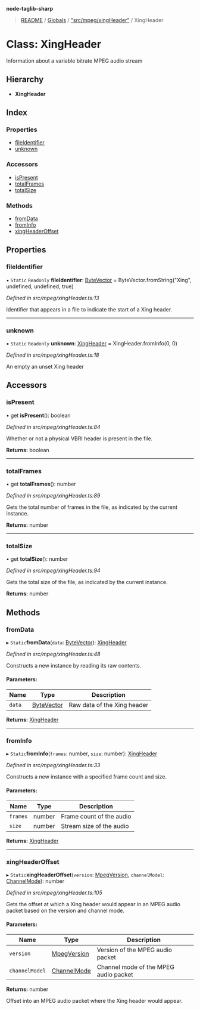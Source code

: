 **node-taglib-sharp**

> [README](../README.md) / [Globals](../globals.md) / ["src/mpeg/xingHeader"](../modules/_src_mpeg_xingheader_.md) / XingHeader

# Class: XingHeader

Information about a variable bitrate MPEG audio stream

## Hierarchy

* **XingHeader**

## Index

### Properties

* [fileIdentifier](_src_mpeg_xingheader_.xingheader.md#fileidentifier)
* [unknown](_src_mpeg_xingheader_.xingheader.md#unknown)

### Accessors

* [isPresent](_src_mpeg_xingheader_.xingheader.md#ispresent)
* [totalFrames](_src_mpeg_xingheader_.xingheader.md#totalframes)
* [totalSize](_src_mpeg_xingheader_.xingheader.md#totalsize)

### Methods

* [fromData](_src_mpeg_xingheader_.xingheader.md#fromdata)
* [fromInfo](_src_mpeg_xingheader_.xingheader.md#frominfo)
* [xingHeaderOffset](_src_mpeg_xingheader_.xingheader.md#xingheaderoffset)

## Properties

### fileIdentifier

▪ `Static` `Readonly` **fileIdentifier**: [ByteVector](_src_bytevector_.bytevector.md) = ByteVector.fromString("Xing", undefined, undefined, true)

*Defined in src/mpeg/xingHeader.ts:13*

Identifier that appears in a file to indicate the start of a Xing header.

___

### unknown

▪ `Static` `Readonly` **unknown**: [XingHeader](_src_mpeg_xingheader_.xingheader.md) = XingHeader.fromInfo(0, 0)

*Defined in src/mpeg/xingHeader.ts:18*

An empty an unset Xing header

## Accessors

### isPresent

• get **isPresent**(): boolean

*Defined in src/mpeg/xingHeader.ts:84*

Whether or not a physical VBRI header is present in the file.

**Returns:** boolean

___

### totalFrames

• get **totalFrames**(): number

*Defined in src/mpeg/xingHeader.ts:89*

Gets the total number of frames in the file, as indicated by the current instance.

**Returns:** number

___

### totalSize

• get **totalSize**(): number

*Defined in src/mpeg/xingHeader.ts:94*

Gets the total size of the file, as indicated by the current instance.

**Returns:** number

## Methods

### fromData

▸ `Static`**fromData**(`data`: [ByteVector](_src_bytevector_.bytevector.md)): [XingHeader](_src_mpeg_xingheader_.xingheader.md)

*Defined in src/mpeg/xingHeader.ts:48*

Constructs a new instance by reading its raw contents.

#### Parameters:

Name | Type | Description |
------ | ------ | ------ |
`data` | [ByteVector](_src_bytevector_.bytevector.md) | Raw data of the Xing header  |

**Returns:** [XingHeader](_src_mpeg_xingheader_.xingheader.md)

___

### fromInfo

▸ `Static`**fromInfo**(`frames`: number, `size`: number): [XingHeader](_src_mpeg_xingheader_.xingheader.md)

*Defined in src/mpeg/xingHeader.ts:33*

Constructs a new instance with a specified frame count and size.

#### Parameters:

Name | Type | Description |
------ | ------ | ------ |
`frames` | number | Frame count of the audio |
`size` | number | Stream size of the audio  |

**Returns:** [XingHeader](_src_mpeg_xingheader_.xingheader.md)

___

### xingHeaderOffset

▸ `Static`**xingHeaderOffset**(`version`: [MpegVersion](../enums/_src_mpeg_mpegenums_.mpegversion.md), `channelModel`: [ChannelMode](../enums/_src_mpeg_mpegenums_.channelmode.md)): number

*Defined in src/mpeg/xingHeader.ts:105*

Gets the offset at which a Xing header would appear in an MPEG audio packet based on the
version and channel mode.

#### Parameters:

Name | Type | Description |
------ | ------ | ------ |
`version` | [MpegVersion](../enums/_src_mpeg_mpegenums_.mpegversion.md) | Version of the MPEG audio packet |
`channelModel` | [ChannelMode](../enums/_src_mpeg_mpegenums_.channelmode.md) | Channel mode of the MPEG audio packet |

**Returns:** number

Offset into an MPEG audio packet where the Xing header would appear.
